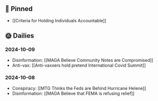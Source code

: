 ## 📌 Pinned
- [[Criteria for Holding Individuals Accountable]]
## 🌞 Dailies

### 2024-10-09
- Disinformation: [[MAGA Believe Community Notes are Compromised]]
- Anti-vax: [[Anti-vaxxers hold pretend International Covid Summit]]
### 2024-10-08
- Conspiracy: [[MTG Thinks the Feds are Behind Hurricane Helene]]
- Disinformation: [[MAGA Believe that FEMA is refusing relief]]